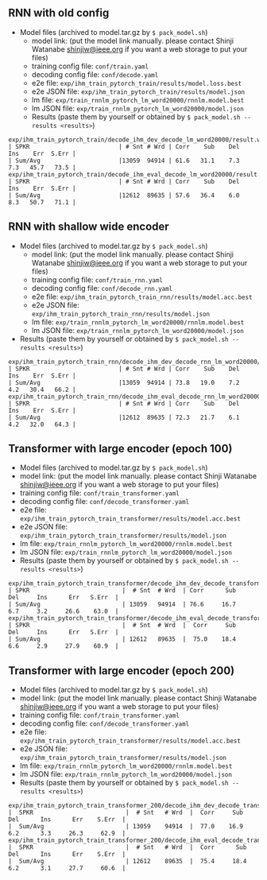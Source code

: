 ## RNN with old config
- Model files (archived to model.tar.gz by `$ pack_model.sh`)
    - model link: (put the model link manually. please contact Shinji Watanabe <shinjiw@ieee.org> if you want a web storage to put your files)
    - training config file: `conf/train.yaml`    
    - decoding config file: `conf/decode.yaml`  
    - e2e file: `exp/ihm_train_pytorch_train/results/model.loss.best`    
    - e2e JSON file: `exp/ihm_train_pytorch_train/results/model.json`    
    - lm file: `exp/train_rnnlm_pytorch_lm_word20000/rnnlm.model.best`
    - lm JSON file: `exp/train_rnnlm_pytorch_lm_word20000/model.json`
  - Results (paste them by yourself or obtained by `$ pack_model.sh --results <results>`)
```
exp/ihm_train_pytorch_train/decode_ihm_dev_decode_lm_word20000/result.wrd.txt
| SPKR                         | # Snt # Wrd | Corr    Sub    Del    Ins    Err  S.Err |
| Sum/Avg                      |13059  94914 | 61.6   31.1    7.3    7.3   45.7   73.5 |
exp/ihm_train_pytorch_train/decode_ihm_eval_decode_lm_word20000/result.wrd.txt
| SPKR                         | # Snt # Wrd | Corr    Sub    Del    Ins    Err  S.Err |
| Sum/Avg                      |12612  89635 | 57.6   36.4    6.0    8.3   50.7   71.1 |
```

## RNN with shallow wide encoder
  - Model files (archived to model.tar.gz by `$ pack_model.sh`)
    - model link: (put the model link manually. please contact Shinji Watanabe <shinjiw@ieee.org> if you want a web storage to put your files)
    - training config file: `conf/train_rnn.yaml`
    - decoding config file: `conf/decode_rnn.yaml`
    - e2e file: `exp/ihm_train_pytorch_train_rnn/results/model.acc.best`
    - e2e JSON file: `exp/ihm_train_pytorch_train_rnn/results/model.json`
    - lm file: `exp/train_rnnlm_pytorch_lm_word20000/rnnlm.model.best`
    - lm JSON file: `exp/train_rnnlm_pytorch_lm_word20000/model.json`
  - Results (paste them by yourself or obtained by `$ pack_model.sh --results <results>`)
```
exp/ihm_train_pytorch_train_rnn/decode_ihm_dev_decode_rnn_lm_word20000/result.wrd.txt
| SPKR                         | # Snt # Wrd | Corr    Sub    Del    Ins    Err  S.Err |
| Sum/Avg                      |13059  94914 | 73.8   19.0    7.2    4.2   30.4   66.2 |
exp/ihm_train_pytorch_train_rnn/decode_ihm_eval_decode_rnn_lm_word20000/result.wrd.txt
| SPKR                         | # Snt # Wrd | Corr    Sub    Del    Ins    Err  S.Err |
| Sum/Avg                      |12612  89635 | 72.3   21.7    6.1    4.2   32.0   64.3 |
```

## Transformer with large encoder (epoch 100)
  - Model files (archived to model.tar.gz by `$ pack_model.sh`)
   - model link: (put the model link manually. please contact Shinji Watanabe <shinjiw@ieee.org> if you want a web storage to put your files)
   - training config file: `conf/train_transformer.yaml`
   - decoding config file: `conf/decode_transformer.yaml`
   - e2e file: `exp/ihm_train_pytorch_train_transformer/results/model.acc.best`
   - e2e JSON file: `exp/ihm_train_pytorch_train_transformer/results/model.json`
   - lm file: `exp/train_rnnlm_pytorch_lm_word20000/rnnlm.model.best`
   - lm JSON file: `exp/train_rnnlm_pytorch_lm_word20000/model.json`
  - Results (paste them by yourself or obtained by `$ pack_model.sh --results <results>`)
```
exp/ihm_train_pytorch_train_transformer/decode_ihm_dev_decode_transformer_lm_word20000/result.wrd.txt
| SPKR                          |  # Snt  # Wrd  | Corr      Sub     Del     Ins      Err   S.Err  |
| Sum/Avg                       | 13059   94914  | 76.6     16.7     6.7     3.2     26.6    63.0  |
exp/ihm_train_pytorch_train_transformer/decode_ihm_eval_decode_transformer_lm_word20000/result.wrd.txt
| SPKR                          |  # Snt  # Wrd  |  Corr     Sub      Del     Ins      Err   S.Err  |
| Sum/Avg                       | 12612   89635  |  75.0    18.4      6.6     2.9     27.9    60.9  |
```
## Transformer with large encoder (epoch 200)
  - Model files (archived to model.tar.gz by `$ pack_model.sh`)
   - model link: (put the model link manually. please contact Shinji Watanabe <shinjiw@ieee.org> if you want a web storage to put your files)
   - training config file: `conf/train_transformer.yaml`
   - decoding config file: `conf/decode_transformer.yaml`
   - e2e file: `exp/ihm_train_pytorch_train_transformer/results/model.acc.best`
   - e2e JSON file: `exp/ihm_train_pytorch_train_transformer/results/model.json`
   - lm file: `exp/train_rnnlm_pytorch_lm_word20000/rnnlm.model.best`
   - lm JSON file: `exp/train_rnnlm_pytorch_lm_word20000/model.json`
  - Results (paste them by yourself or obtained by `$ pack_model.sh --results <results>`)
```
exp/ihm_train_pytorch_train_transformer_200/decode_ihm_dev_decode_transformer_lm_word20000/result.wrd.txt
|  SPKR                          |  # Snt   # Wrd  |  Corr     Sub      Del      Ins      Err    S.Err  |
|  Sum/Avg                       | 13059    94914  |  77.0    16.9      6.2      3.3     26.3     62.9  |
exp/ihm_train_pytorch_train_transformer_200/decode_ihm_eval_decode_transformer_lm_word20000/result.wrd.txt
|  SPKR                          |  # Snt   # Wrd  |  Corr      Sub      Del      Ins      Err    S.Err  |
|  Sum/Avg                       | 12612    89635  |  75.4     18.4      6.2      3.1     27.7     60.6  |